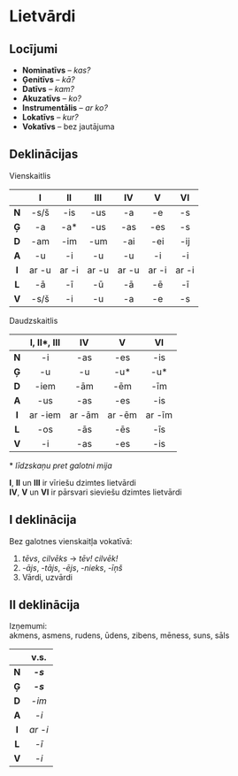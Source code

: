 Lietvārdi
=========

## Locījumi

- **Nominatīvs** – *kas?*
- **Ģenitīvs** – *kā?*
- **Datīvs** – *kam?*
- **Akuzatīvs** – *ko?*
- **Instrumentālis** – *ar ko?*
- **Lokatīvs** – *kur?*
- **Vokatīvs** – bez jautājuma

## Deklinācijas

Vienskaitlis

|       | I     | II    | III   | IV    | V     | VI    |
| :-:   | :-:   | :-:   | :-:   | :-:   | :-:   | :-:   |
| **N** | -s/š  | -is   | -us   | -a    | -e    | -s    |
| **Ģ** | -a    | -a\*  | -us   | -as   | -es   | -s    |
| **D** | -am   | -im   | -um   | -ai   | -ei   | -ij   |
| **A** | -u    | -i    | -u    | -u    | -i    | -i    |
| **I** | ar -u | ar -i | ar -u | ar -u | ar -i | ar -i |
| **L** | -ā    | -ī    | -ū    | -ā    | -ē    | -ī    |
| **V** | -s/š  | -i    | -u    | -a    | -e    | -s    |

Daudzskaitlis

|       | I, II\*, III | IV     | V      | VI     |
| :-:   | :-:          | :-:    | :-:    | :-:    |
| **N** | -i           | -as    | -es    | -is    |
| **Ģ** | -u           | -u     | -u\*   | -u\*   |
| **D** | -iem         | -ām    | -ēm    | -īm    |
| **A** | -us          | -as    | -es    | -is    |
| **I** | ar -iem      | ar -ām | ar -ēm | ar -īm |
| **L** | -os          | -ās    | -ēs    | -īs    |
| **V** | -i           | -as    | -es    | -is    |

\* *līdzskaņu pret galotni mija*

**I**, **II** un **III** ir vīriešu dzimtes lietvārdi  
**IV**, **V** un **VI** ir pārsvari sieviešu dzimtes lietvārdi

## I deklinācija

Bez galotnes vienskaitļa vokatīvā:
1. *tēvs*, *cilvēks* → *tēv! cilvēk!*
2. *-ājs*, *-tājs*, *-ējs*, *-nieks*, *-īņš*
3. Vārdi, uzvārdi

## II deklinācija

Izņemumi:  
akmens, asmens, rudens, ūdens, zibens, mēness, suns, sāls

|       | v.s.     |
| :-:   | :-:      |
| **N** | ***-s*** |
| **Ģ** | ***-s*** |
| **D** | *-im*    |
| **A** | *-i*     |
| **I** | *ar -i*  |
| **L** | *-ī*     |
| **V** | *-i*     |
